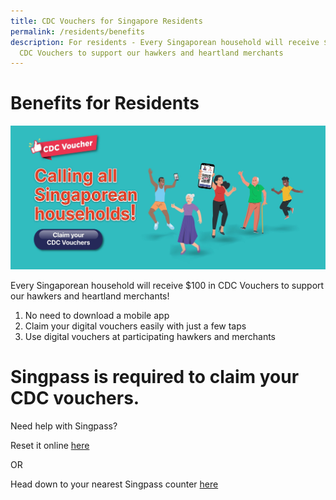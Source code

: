 ```yaml
---
title: CDC Vouchers for Singapore Residents
permalink: /residents/benefits
description: For residents - Every Singaporean household will receive $100 in
  CDC Vouchers to support our hawkers and heartland merchants
---
```

# Benefits for Residents

![Alt text for image on Isomer site](/images/residents/resident-banner.jpg)


Every Singaporean household will receive $100 in CDC Vouchers to support our hawkers and heartland merchants!

1. No need to download a mobile app
2. Claim your digital vouchers easily with just a few taps
3. Use digital vouchers at participating hawkers and merchants


# Singpass is required to claim your CDC vouchers.

Need help with Singpass?

Reset it online [here](https://www.singpass.gov.sg/singpass/onlineresetpassword/userdetail)

OR

Head down to your nearest Singpass counter [here](https://www.singpass.gov.sg/singpass/common/counter)